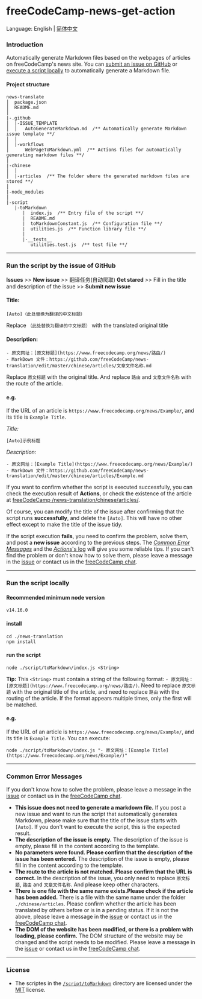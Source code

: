 # freeCodeCamp-news-get-action

Language: English | [简体中文](./README-zh-cn.md)

### Introduction

Automatically generate Markdown files based on the webpages of articles on freeCodeCamp's news site. You can [submit an issue on GitHub](#submit-an-issue) or [execute a script locally](#execute-script-locally) to automatically generate a Markdown file.

#### Project structure

```
news-translate
│  package.json
│  README.md
│
|-.github
│  |-ISSUE_TEMPLATE
│  │   AutoGenerateMarkdown.md  /** Automatically generate Markdown issue template **/
│  │
│  |-workflows
│      WebPageToMarkdown.yml  /** Actions files for automatically generating markdown files **/
│
|-chinese
│  │
│  |-articles  /** The folder where the generated markdown files are stored **/
│
|-node_modules
│
|-script
   |-toMarkdown
      |  index.js  /** Entry file of the script **/
      |  README.md
      |  toMarkdownConstant.js  /** Configuration file **/
      |  utilities.js  /** Function library file **/
      |
      |-__tests__
         utilities.test.js  /** test file **/
```

---

<h3 id="submit-an-issue">Run the script by the issue of GitHub</h3>

**Issues** >> **New issue** >> 翻译任务(自动爬取) **Get stared** >> Fill in the title and description of the issue >> **Submit new issue**

#### Title:
```
[Auto]（此处替换为翻译的中文标题）
```
Replace `（此处替换为翻译的中文标题）` with the translated original title

#### Description:
```
- 原文网址：[原文标题](https://www.freecodecamp.org/news/路由/)
- MarkDown 文件：https://github.com/freeCodeCamp/news-translation/edit/master/chinese/articles/文章文件名称.md
```
Replace `原文标题` with the original title. And replace `路由` and `文章文件名称` with the route of the article.

#### e.g.
If the URL of an article is `https://www.freecodecamp.org/news/Example/`, and its title is `Example Title`.

*Title:*
```
[Auto]示例标题
```
*Description:*
```
- 原文网址：[Example Title](https://www.freecodecamp.org/news/Example/)
- MarkDown 文件：https://github.com/freeCodeCamp/news-translation/edit/master/chinese/articles/Example.md
```

If you want to confirm whether the script is executed successfully, you can check the execution result of **Actions**, or check the existence of the article at [freeCodeCamp
/news-translation/chinese/articles/](https://github.com/freeCodeCamp/news-translation/tree/main/chinese/articles).

Of course, you can modify the title of the issue after confirming that the script runs **successfully**, and delete the `[Auto]`. This will have no other effect except to make the title of the issue tidy.

If the script execution **fails**, you need to confirm the problem, solve them, and post a **new issue** according to the previous steps. The [*Common Error Messages*](#CommonErrorMessages) and the [*Actions*'s log](https://github.com/freeCodeCamp/news-translation/actions) will give you some reliable tips. If you can't find the problem or don't know how to solve them, please leave a message in the [issue](https://github.com/freeCodeCamp/news-translation/issues/new) or contact us in the [freeCodeCamp chat](https://chat.freecodecamp.org/channel/zhongwen). 

---

<h3 id="execute-script-locally">Run the script locally</h3>

#### Recommended minimum node version
```shell
v14.16.0
```

#### install
```shell
cd ./news-translation
npm install
```

#### run the script
```shell
node ./script/toMarkdown/index.js <String>
```
**Tip:** This `<String>` must contain a string of the following format: `- 原文网址：[原文标题](https://www.freecodecamp.org/news/路由/)`. Need to replace `原文标题` with the original title of the article, and need to replace `路由` with the routing of the article. If the format appears multiple times, only the first will be matched.

#### e.g.
If the URL of an article is `https://www.freecodecamp.org/news/Example/`, and its title is `Example Title`.
You can execute:
```shell
node ./script/toMarkdown/index.js "- 原文网址：[Example Title](https://www.freecodecamp.org/news/Example/)"
```

---

<h3 id="CommonErrorMessages">Common Error Messages</h3>

If you don't know how to solve the problem, please leave a message in the [issue](https://github.com/freeCodeCamp/news-translation/issues/new) or contact us in the [freeCodeCamp chat](https://chat.freecodecamp.org/channel/zhongwen).

- **This issue does not need to generate a markdown file.**
  If you post a new issue and want to run the script that automatically generates Markdown, please make sure that the title of the issue starts with `[Auto]`. If you don't want to execute the script, this is the expected result.
- **The description of the issue is empty.**
  The description of the issue is empty, please fill in the content according to the template.
- **No parameters were found. Please confirm that the description of the issue has been entered.**
  The description of the issue is empty, please fill in the content according to the template.
- **The route to the article is not matched. Please confirm that the URL is correct.**
  In the description of the issue, you only need to replace `原文标题`, `路由` and `文章文件名称`. And please keep other characters.
- **There is one file with the same name exists.Please check if the article has been added.**
  There is a file with the same name under the folder `./chinese/articles`. Please confirm whether the article has been translated by others before or is in a pending status. If it is not the above, please leave a message in the [issue](https://github.com/freeCodeCamp/news-translation/issues/new) or contact us in the [freeCodeCamp chat](https://chat.freecodecamp.org/channel/zhongwen). 
- **The DOM of the website has been modified, or there is a problem with loading, please confirm.**
  The DOM structure of the website may be changed and the script needs to be modified. Please leave a message in the [issue](https://github.com/freeCodeCamp/news-translation/issues/new) or contact us in the [freeCodeCamp chat](https://chat.freecodecamp.org/channel/zhongwen). 

---

### License

- The scriptes in the [`/script/toMarkdown`](/script/toMarkdown) directory are licensed under the [MIT](/LICENSE) license.
